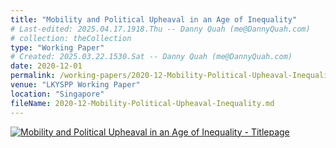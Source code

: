 ```yaml
---
title: "Mobility and Political Upheaval in an Age of Inequality"
# Last-edited: 2025.04.17.1918.Thu -- Danny Quah (me@DannyQuah.com)
# collection: theCollection
type: "Working Paper"
# Created: 2025.03.22.1530.Sat -- Danny Quah (me@DannyQuah.com)
date: 2020-12-01
permalink: /working-papers/2020-12-Mobility-Political-Upheaval-Inequality/
venue: "LKYSPP Working Paper"
location: "Singapore"
fileName: 2020-12-Mobility-Political-Upheaval-Inequality.md
---
```

[<img src="https://DannyQuah.github.io/Storage/2020.12-Danny.Quah-Mobility-Political-Upheaval-Inequality-titlepage.png" alt = "Mobility and Political Upheaval in an Age of Inequality - Titlepage" />](https://DannyQuah.github.io/Storage/2020.12-Danny.Quah-Mobility-Political-Upheaval-Inequality.pdf)

<!---
   Invisible section // 2020-12-Mobility-Political-Upheaval-Inequality.md
-->

